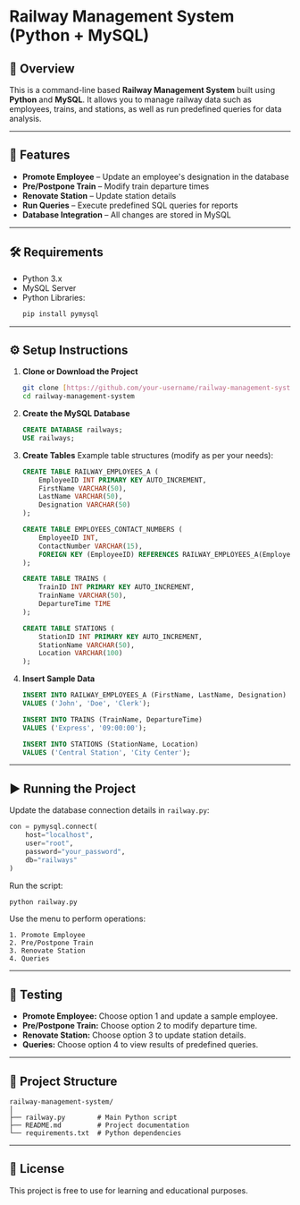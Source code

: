 # Railway Management System (Python + MySQL)

## 📌 Overview
This is a command-line based **Railway Management System** built using **Python** and **MySQL**.
It allows you to manage railway data such as employees, trains, and stations, as well as run predefined queries for data analysis.

---

## 🚀 Features
- **Promote Employee** – Update an employee's designation in the database
- **Pre/Postpone Train** – Modify train departure times
- **Renovate Station** – Update station details
- **Run Queries** – Execute predefined SQL queries for reports
- **Database Integration** – All changes are stored in MySQL

---

## 🛠 Requirements
- Python 3.x
- MySQL Server
- Python Libraries:
  ```bash
  pip install pymysql
  ```

---

## ⚙️ Setup Instructions
1. **Clone or Download the Project**
   ```bash
   git clone [https://github.com/your-username/railway-management-system.git](https://github.com/your-username/railway-management-system.git)
   cd railway-management-system
   ```
2. **Create the MySQL Database**
   ```sql
   CREATE DATABASE railways;
   USE railways;
   ```
3. **Create Tables**
   Example table structures (modify as per your needs):
   ```sql
   CREATE TABLE RAILWAY_EMPLOYEES_A (
       EmployeeID INT PRIMARY KEY AUTO_INCREMENT,
       FirstName VARCHAR(50),
       LastName VARCHAR(50),
       Designation VARCHAR(50)
   );

   CREATE TABLE EMPLOYEES_CONTACT_NUMBERS (
       EmployeeID INT,
       ContactNumber VARCHAR(15),
       FOREIGN KEY (EmployeeID) REFERENCES RAILWAY_EMPLOYEES_A(EmployeeID)
   );

   CREATE TABLE TRAINS (
       TrainID INT PRIMARY KEY AUTO_INCREMENT,
       TrainName VARCHAR(50),
       DepartureTime TIME
   );

   CREATE TABLE STATIONS (
       StationID INT PRIMARY KEY AUTO_INCREMENT,
       StationName VARCHAR(50),
       Location VARCHAR(100)
   );
   ```
4. **Insert Sample Data**
   ```sql
   INSERT INTO RAILWAY_EMPLOYEES_A (FirstName, LastName, Designation)
   VALUES ('John', 'Doe', 'Clerk');

   INSERT INTO TRAINS (TrainName, DepartureTime)
   VALUES ('Express', '09:00:00');

   INSERT INTO STATIONS (StationName, Location)
   VALUES ('Central Station', 'City Center');
   ```

---

## ▶️ Running the Project
Update the database connection details in `railway.py`:
```python
con = pymysql.connect(
    host="localhost",
    user="root",
    password="your_password",
    db="railways"
)
```
Run the script:
```bash
python railway.py
```
Use the menu to perform operations:
```
1. Promote Employee
2. Pre/Postpone Train
3. Renovate Station
4. Queries
```

---

## 🧪 Testing
- **Promote Employee:** Choose option 1 and update a sample employee.
- **Pre/Postpone Train:** Choose option 2 to modify departure time.
- **Renovate Station:** Choose option 3 to update station details.
- **Queries:** Choose option 4 to view results of predefined queries.

---

## 📂 Project Structure
```
railway-management-system/
│
├── railway.py        # Main Python script
├── README.md         # Project documentation
└── requirements.txt  # Python dependencies
```

---

## 📜 License
This project is free to use for learning and educational purposes.
